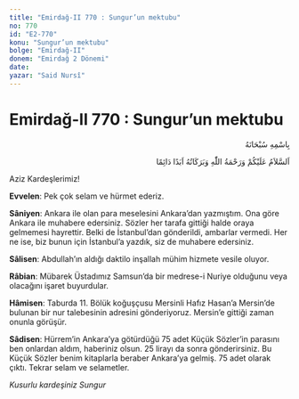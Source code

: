 ```yaml
---
title: "Emirdağ-II 770 : Sungur’un mektubu"
no: 770
id: "E2-770"
konu: "Sungur’un mektubu"
bolge: "Emirdağ-II"
donem: "Emirdağ 2 Dönemi"
date: 
yazar: "Said Nursî"
---
```


# Emirdağ-II 770 : Sungur’un mektubu

<p class="arabic" dir="rtl" title="Meal: “Her türlü noksan sıfatlardan yüce olan Allah’ın adıyla.”">بِاسْمِهِ سُبْحَانَهُ</p>

<p class="arabic" dir="rtl" title="Meal: “Allah’ın selâmı, rahmeti ve bereketleri, ebedî ve dâimî olarak üzerinize olsun.”">اَلسَّلاَمُ عَلَيْكُمْ وَرَحْمَةُ اللّٰهِ وَبَرَكَاتُهُ اَبَدًا دَائِمًا</p>

Aziz Kardeşlerimiz!

**Evvelen**: Pek çok selam ve hürmet ederiz.

**Sâniyen**: Ankara ile olan para meselesini Ankara’dan yazmıştım. Ona göre Ankara ile muhabere edersiniz. Sözler her tarafa gittiği halde oraya gelmemesi hayrettir. Belki de İstanbul’dan gönderildi, ambarlar vermedi. Her ne ise, biz bunun için İstanbul’a yazdık, siz de muhabere edersiniz.

**Sâlisen**: Abdullah’ın aldığı daktilo inşallah mühim hizmete vesile oluyor.

**Râbian**: Mübarek Üstadımız Samsun’da bir medrese-i Nuriye olduğunu veya olacağını işaret buyurdular.

**Hâmisen**: Taburda 11. Bölük koğuşçusu Mersinli Hafız Hasan’a Mersin’de bulunan bir nur talebesinin adresini gönderiyoruz. Mersin’e gittiği zaman onunla görüşür.

**Sâdisen**: Hürrem’in Ankara’ya götürdüğü 75 adet Küçük Sözler’in parasını ben onlardan aldım, haberiniz olsun. 25 lirayı da sonra gönderirsiniz. Bu Küçük Sözler benim kitaplarla beraber Ankara’ya gelmiş. 75 adet olarak çıktı. Tekrar selam ve selametler.

*Kusurlu kardeşiniz*
*Sungur*

